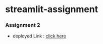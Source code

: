 # streamlit-assignment

### Assignment 2
- deployed Link : [click here](https://assignment-2.streamlit.app/)
